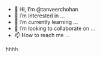 - 👋 Hi, I’m @tanveerchohan
- 👀 I’m interested in ...
- 🌱 I’m currently learning ...
- 💞️ I’m looking to collaborate on ...
- 📫 How to reach me ...

<!---
tanveerchohan/tanveerchohan is a ✨ special ✨ repository because its `README.md` (this file) appears on your GitHub profile.
You can click the Preview link to take a look at your changes.
--->

hhhh
